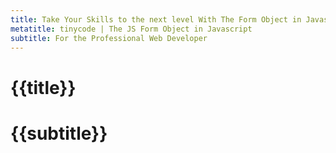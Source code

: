 ```yaml
---
title: Take Your Skills to the next level With The Form Object in Javascript
metatitle: tinycode | The JS Form Object in Javascript
subtitle: For the Professional Web Developer
---
```


# {{title}}
# {{subtitle}}

